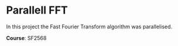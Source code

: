 # Parallell FFT
In this project the Fast Fourier Transform algorithm was parallelised.

**Course**: SF2568
